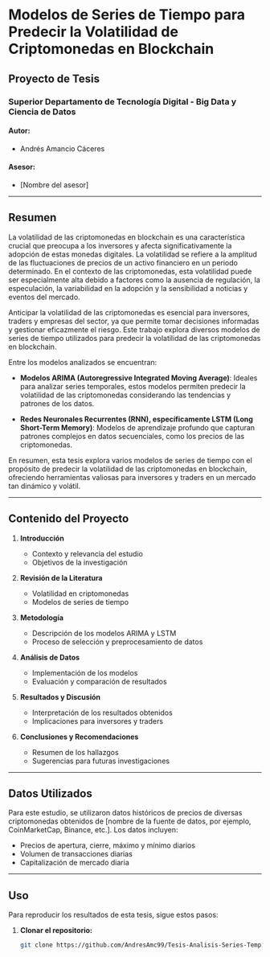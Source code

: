 # Modelos de Series de Tiempo para Predecir la Volatilidad de Criptomonedas en Blockchain

## Proyecto de Tesis

### Superior Departamento de Tecnología Digital - Big Data y Ciencia de Datos

#### Autor:
- Andrés Amancio Cáceres

#### Asesor:
- [Nombre del asesor]

---

## Resumen

La volatilidad de las criptomonedas en blockchain es una característica crucial que preocupa a los inversores y afecta significativamente la adopción de estas monedas digitales. La volatilidad se refiere a la amplitud de las fluctuaciones de precios de un activo financiero en un periodo determinado. En el contexto de las criptomonedas, esta volatilidad puede ser especialmente alta debido a factores como la ausencia de regulación, la especulación, la variabilidad en la adopción y la sensibilidad a noticias y eventos del mercado.

Anticipar la volatilidad de las criptomonedas es esencial para inversores, traders y empresas del sector, ya que permite tomar decisiones informadas y gestionar eficazmente el riesgo. Este trabajo explora diversos modelos de series de tiempo utilizados para predecir la volatilidad de las criptomonedas en blockchain.

Entre los modelos analizados se encuentran:

- **Modelos ARIMA (Autoregressive Integrated Moving Average)**: Ideales para analizar series temporales, estos modelos permiten predecir la volatilidad de las criptomonedas considerando las tendencias y patrones de los datos.

- **Redes Neuronales Recurrentes (RNN), específicamente LSTM (Long Short-Term Memory)**: Modelos de aprendizaje profundo que capturan patrones complejos en datos secuenciales, como los precios de las criptomonedas.

En resumen, esta tesis explora varios modelos de series de tiempo con el propósito de predecir la volatilidad de las criptomonedas en blockchain, ofreciendo herramientas valiosas para inversores y traders en un mercado tan dinámico y volátil.

---

## Contenido del Proyecto

1. **Introducción**
   - Contexto y relevancia del estudio
   - Objetivos de la investigación

2. **Revisión de la Literatura**
   - Volatilidad en criptomonedas
   - Modelos de series de tiempo

3. **Metodología**
   - Descripción de los modelos ARIMA y LSTM
   - Proceso de selección y preprocesamiento de datos

4. **Análisis de Datos**
   - Implementación de los modelos
   - Evaluación y comparación de resultados

5. **Resultados y Discusión**
   - Interpretación de los resultados obtenidos
   - Implicaciones para inversores y traders

6. **Conclusiones y Recomendaciones**
   - Resumen de los hallazgos
   - Sugerencias para futuras investigaciones

---

## Datos Utilizados

Para este estudio, se utilizaron datos históricos de precios de diversas criptomonedas obtenidos de [nombre de la fuente de datos, por ejemplo, CoinMarketCap, Binance, etc.]. Los datos incluyen:

- Precios de apertura, cierre, máximo y mínimo diarios
- Volumen de transacciones diarias
- Capitalización de mercado diaria

---

## Uso

Para reproducir los resultados de esta tesis, sigue estos pasos:

1. **Clonar el repositorio:**
   ```bash
   git clone https://github.com/AndresAmc99/Tesis-Analisis-Series-Temporales.git
